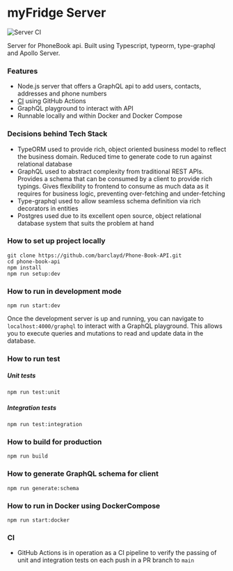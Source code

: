 # myFridge Server

![Server CI](https://github.com/barclayd/Phone-Book-API/workflows/Server%20CI/badge.svg?branch=main)

Server for PhoneBook api. Built using Typescript, typeorm, type-graphql and Apollo Server.

### Features

* Node.js server that offers a GraphQL api to add users, contacts, addresses and phone numbers
* [CI](https://github.com/barclayd/Phone-Book-API/actions) using GitHub Actions
* GraphQL playground to interact with API
* Runnable locally and within Docker and Docker Compose

### Decisions behind Tech Stack

* TypeORM used to provide rich, object oriented business model to reflect the business domain. Reduced time to generate code to run against relational database
* GraphQL used to abstract complexity from traditional REST APIs. Provides a schema that can be consumed by a client to provide rich typings. Gives flexibility to frontend to consume as much data as it requires for business logic, preventing over-fetching and under-fetching
* Type-graphql used to allow seamless schema definition via rich decorators in entities
* Postgres used due to its excellent open source, object relational database system that suits the problem at hand

### How to set up project locally

```shell script
git clone https://github.com/barclayd/Phone-Book-API.git
cd phone-book-api
npm install
npm run setup:dev
```

### How to run in development mode

```shell script
npm run start:dev
```

Once the development server is up and running, you can navigate to `localhost:4000/graphql` to interact with a GraphQL playground.
This allows you to execute queries and mutations to read and update data in the database.

### How to run test

##### Unit tests

```shell script
npm run test:unit
```

##### Integration tests

```shell script
npm run test:integration
```

### How to build for production

```shell script
npm run build
```

### How to generate GraphQL schema for client

```shell script
npm run generate:schema
```

### How to run in Docker using DockerCompose

```shell script
npm run start:docker
```

### CI

* GitHub Actions is in operation as a CI pipeline to verify the passing of unit and integration tests on each push in a PR branch to ``main``
